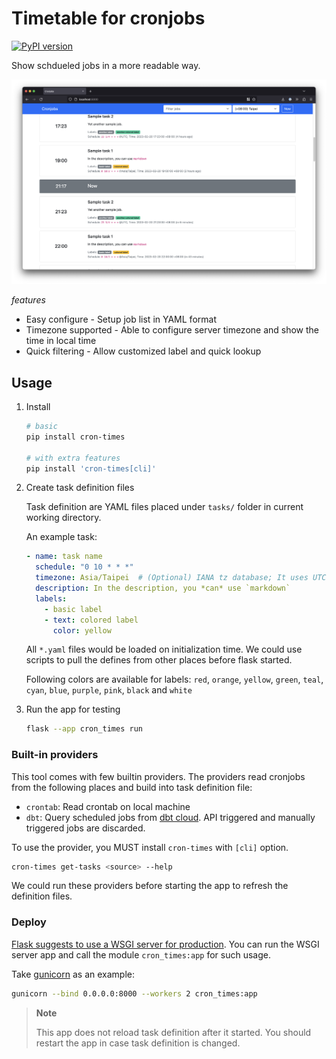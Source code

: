 # Timetable for cronjobs

[![PyPI version](https://img.shields.io/pypi/v/cron-times)](https://pypi.org/project/cron-times/)

Show schdueled jobs in a more readable way.

![screenshot](./screenshot.png)

*features*

* Easy configure - Setup job list in YAML format
* Timezone supported - Able to configure server timezone and show the time in local time
* Quick filtering - Allow customized label and quick lookup


## Usage

1. Install

   ```bash
   # basic
   pip install cron-times

   # with extra features
   pip install 'cron-times[cli]'
   ```

2. Create task definition files

   Task definition are YAML files placed under `tasks/` folder in current working directory.

   An example task:

   ```yaml
   - name: task name
     schedule: "0 10 * * *"
     timezone: Asia/Taipei  # (Optional) IANA tz database; It uses UTC when not specify
     description: In the description, you *can* use `markdown`
     labels:
       - basic label
       - text: colored label
         color: yellow
   ```

   All `*.yaml` files would be loaded on initialization time.
   We could use scripts to pull the defines from other places before flask started.

   Following colors are available for labels:
   `red`, `orange`, `yellow`, `green`, `teal`, `cyan`, `blue`, `purple`, `pink`, `black` and `white`

3. Run the app for testing

   ```bash
   flask --app cron_times run
   ```

### Built-in providers

This tool comes with few builtin providers. The providers read cronjobs from the following places and build into task definition file:

* `crontab`: Read crontab on local machine
* `dbt`: Query scheduled jobs from [dbt cloud](https://www.getdbt.com/product/what-is-dbt/). API triggered and manually triggered jobs are discarded.

To use the provider, you MUST install `cron-times` with `[cli]` option.

```bash
cron-times get-tasks <source> --help
```

We could run these providers before starting the app to refresh the definition files.

### Deploy

[Flask suggests to use a WSGI server for production](https://flask.palletsprojects.com/en/2.2.x/deploying/).
You can run the WSGI server app and call the module `cron_times:app` for such usage.

Take [gunicorn](https://gunicorn.org/) as an example:

```bash
gunicorn --bind 0.0.0.0:8000 --workers 2 cron_times:app
```

> **Note**
>
> This app does not reload task definition after it started.
> You should restart the app in case task definition is changed.
